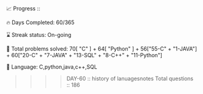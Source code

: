 📈 Progress ::

🔥 Days Completed: 60/365

⌛ Streak status: On-going 

🧩 Total problems solved: 70[ "C" ] + 
                            64[ "Python" ] + 
                             56["55-C" + "1-JAVA"] + 
                              60["20-C" + "7-JAVA" + "13-SQL" + "8-C++" + "11-Python"]



💬 Language: C,python,java,c++,SQL


>>>>DAY-60 ::  history of lanuagesnotes
>>>>Total questions :: 186
